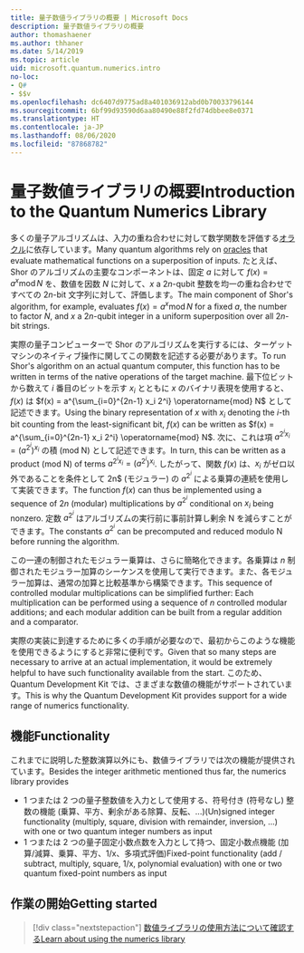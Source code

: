 ```yaml
---
title: 量子数値ライブラリの概要 | Microsoft Docs
description: 量子数値ライブラリの概要
author: thomashaener
ms.author: thhaner
ms.date: 5/14/2019
ms.topic: article
uid: microsoft.quantum.numerics.intro
no-loc:
- Q#
- $$v
ms.openlocfilehash: dc6407d9775ad8a401036912abd0b70033796144
ms.sourcegitcommit: 6bf99d93590d6aa80490e88f2fd74dbbee8e0371
ms.translationtype: HT
ms.contentlocale: ja-JP
ms.lasthandoff: 08/06/2020
ms.locfileid: "87868782"
---
```

# <a name="introduction-to-the-quantum-numerics-library"></a><span data-ttu-id="a08a2-103">量子数値ライブラリの概要</span><span class="sxs-lookup"><span data-stu-id="a08a2-103">Introduction to the Quantum Numerics Library</span></span>

<span data-ttu-id="a08a2-104">多くの量子アルゴリズムは、入力の重ね合わせに対して数学関数を評価する[オラクル](xref:microsoft.quantum.concepts.oracles)に依存しています。</span><span class="sxs-lookup"><span data-stu-id="a08a2-104">Many quantum algorithms rely on [oracles](xref:microsoft.quantum.concepts.oracles) that evaluate mathematical functions on a superposition of inputs.</span></span>
<span data-ttu-id="a08a2-105">たとえば、Shor のアルゴリズムの主要なコンポーネントは、固定 $a$ に対して $f(x) = a^x\operatorname{mod} N$ を、数値を因数 $N$ に対して、$x$ a $2n$-qubit 整数を均一の重ね合わせですべての $2n$-bit 文字列に対して、評価します。</span><span class="sxs-lookup"><span data-stu-id="a08a2-105">The main component of Shor's algorithm, for example, evaluates $f(x) = a^x\operatorname{mod} N$ for a fixed $a$, the number to factor $N$, and $x$ a $2n$-qubit integer in a uniform superposition over all $2n$-bit strings.</span></span>

<span data-ttu-id="a08a2-106">実際の量子コンピューターで Shor のアルゴリズムを実行するには、ターゲット マシンのネイティブ操作に関してこの関数を記述する必要があります。</span><span class="sxs-lookup"><span data-stu-id="a08a2-106">To run Shor's algorithm on an actual quantum computer, this function has to be written in terms of the native operations of the target machine.</span></span>
<span data-ttu-id="a08a2-107">最下位ビットから数えて $i$ 番目のビットを示す $x_i$ とともに $x$ のバイナリ表現を使用すると、$f(x)$ は $f(x) = a^{\sum_{i=0}^{2n-1} x_i 2^i} \operatorname{mod} N$ として記述できます。</span><span class="sxs-lookup"><span data-stu-id="a08a2-107">Using the binary representation of $x$ with $x_i$ denoting the $i$-th bit counting from the least-significant bit, $f(x)$ can be written as $f(x) = a^{\sum_{i=0}^{2n-1} x_i 2^i} \operatorname{mod} N$.</span></span>
<span data-ttu-id="a08a2-108">次に、これは項 $a^{2^i x_i}=(a^{2^i})^{x_i}$ の積 (mod N) として記述できます。</span><span class="sxs-lookup"><span data-stu-id="a08a2-108">In turn, this can be written as a product (mod N) of terms $a^{2^i x_i}=(a^{2^i})^{x_i}$.</span></span> <span data-ttu-id="a08a2-109">したがって、関数 $f(x)$ は、$x_i$ がゼロ以外であることを条件として 2n$ (モジュラー) の $a^{2^i}$ による乗算の連続を使用して実装できます。</span><span class="sxs-lookup"><span data-stu-id="a08a2-109">The function $f(x)$ can thus be implemented using a sequence of $2n$ (modular) multiplications by $a^{2^i}$ conditional on $x_i$ being nonzero.</span></span> <span data-ttu-id="a08a2-110">定数 $a^{2^i}$ はアルゴリズムの実行前に事前計算し剰余 N を減らすことができます。</span><span class="sxs-lookup"><span data-stu-id="a08a2-110">The constants $a^{2^i}$ can be precomputed and reduced modulo N before running the algorithm.</span></span>

<span data-ttu-id="a08a2-111">この一連の制御されたモジュラー乗算は、さらに簡略化できます。各乗算は $n$ 制御されたモジュラー加算のシーケンスを使用して実行できます。また、各モジュラー加算は、通常の加算と比較基準から構築できます。</span><span class="sxs-lookup"><span data-stu-id="a08a2-111">This sequence of controlled modular multiplications can be simplified further: Each multiplication can be performed using a sequence of $n$ controlled modular additions; and each modular addition can be built from a regular addition and a comparator.</span></span>


<span data-ttu-id="a08a2-112">実際の実装に到達するために多くの手順が必要なので、最初からこのような機能を使用できるようにすると非常に便利です。</span><span class="sxs-lookup"><span data-stu-id="a08a2-112">Given that so many steps are necessary to arrive at an actual implementation, it would be extremely helpful to have such functionality available from the start.</span></span>
<span data-ttu-id="a08a2-113">このため、Quantum Development Kit では、さまざまな数値の機能がサポートされています。</span><span class="sxs-lookup"><span data-stu-id="a08a2-113">This is why the Quantum Development Kit provides support for a wide range of numerics functionality.</span></span>


## <a name="functionality"></a><span data-ttu-id="a08a2-114">機能</span><span class="sxs-lookup"><span data-stu-id="a08a2-114">Functionality</span></span>

<span data-ttu-id="a08a2-115">これまでに説明した整数演算以外にも、数値ライブラリでは次の機能が提供されています。</span><span class="sxs-lookup"><span data-stu-id="a08a2-115">Besides the integer arithmetic mentioned thus far, the numerics library provides</span></span>

- <span data-ttu-id="a08a2-116">1 つまたは 2 つの量子整数値を入力として使用する、符号付き (符号なし) 整数の機能 (乗算、平方、剰余がある除算、反転、...)</span><span class="sxs-lookup"><span data-stu-id="a08a2-116">(Un)signed integer functionality (multiply, square, division with remainder, inversion, ...) with one or two quantum integer numbers as input</span></span>
- <span data-ttu-id="a08a2-117">1 つまたは 2 つの量子固定小数点数を入力として持つ、固定小数点機能 (加算/減算、乗算、平方、1/x、多項式評価)</span><span class="sxs-lookup"><span data-stu-id="a08a2-117">Fixed-point functionality (add / subtract, multiply, square, 1/x, polynomial evaluation) with one or two quantum fixed-point numbers as input</span></span>

## <a name="getting-started"></a><span data-ttu-id="a08a2-118">作業の開始</span><span class="sxs-lookup"><span data-stu-id="a08a2-118">Getting started</span></span>

> [!div class="nextstepaction"]
> [<span data-ttu-id="a08a2-119">数値ライブラリの使用方法について確認する</span><span class="sxs-lookup"><span data-stu-id="a08a2-119">Learn about using the numerics library</span></span>](xref:microsoft.quantum.numerics.usage)
